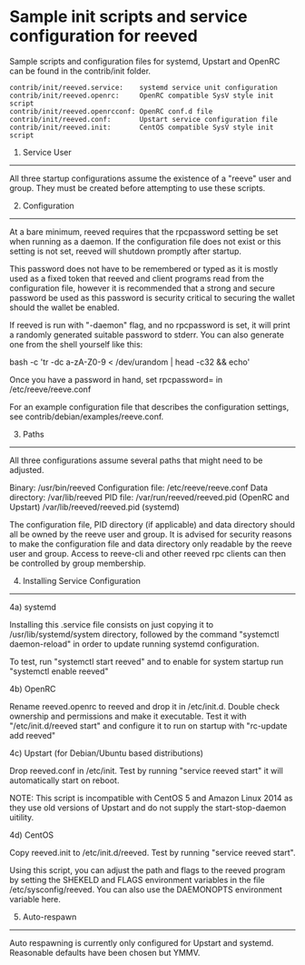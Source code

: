 Sample init scripts and service configuration for reeved
==========================================================

Sample scripts and configuration files for systemd, Upstart and OpenRC
can be found in the contrib/init folder.

    contrib/init/reeved.service:    systemd service unit configuration
    contrib/init/reeved.openrc:     OpenRC compatible SysV style init script
    contrib/init/reeved.openrcconf: OpenRC conf.d file
    contrib/init/reeved.conf:       Upstart service configuration file
    contrib/init/reeved.init:       CentOS compatible SysV style init script

1. Service User
---------------------------------

All three startup configurations assume the existence of a "reeve" user
and group.  They must be created before attempting to use these scripts.

2. Configuration
---------------------------------

At a bare minimum, reeved requires that the rpcpassword setting be set
when running as a daemon.  If the configuration file does not exist or this
setting is not set, reeved will shutdown promptly after startup.

This password does not have to be remembered or typed as it is mostly used
as a fixed token that reeved and client programs read from the configuration
file, however it is recommended that a strong and secure password be used
as this password is security critical to securing the wallet should the
wallet be enabled.

If reeved is run with "-daemon" flag, and no rpcpassword is set, it will
print a randomly generated suitable password to stderr.  You can also
generate one from the shell yourself like this:

bash -c 'tr -dc a-zA-Z0-9 < /dev/urandom | head -c32 && echo'

Once you have a password in hand, set rpcpassword= in /etc/reeve/reeve.conf

For an example configuration file that describes the configuration settings,
see contrib/debian/examples/reeve.conf.

3. Paths
---------------------------------

All three configurations assume several paths that might need to be adjusted.

Binary:              /usr/bin/reeved
Configuration file:  /etc/reeve/reeve.conf
Data directory:      /var/lib/reeved
PID file:            /var/run/reeved/reeved.pid (OpenRC and Upstart)
                     /var/lib/reeved/reeved.pid (systemd)

The configuration file, PID directory (if applicable) and data directory
should all be owned by the reeve user and group.  It is advised for security
reasons to make the configuration file and data directory only readable by the
reeve user and group.  Access to reeve-cli and other reeved rpc clients
can then be controlled by group membership.

4. Installing Service Configuration
-----------------------------------

4a) systemd

Installing this .service file consists on just copying it to
/usr/lib/systemd/system directory, followed by the command
"systemctl daemon-reload" in order to update running systemd configuration.

To test, run "systemctl start reeved" and to enable for system startup run
"systemctl enable reeved"

4b) OpenRC

Rename reeved.openrc to reeved and drop it in /etc/init.d.  Double
check ownership and permissions and make it executable.  Test it with
"/etc/init.d/reeved start" and configure it to run on startup with
"rc-update add reeved"

4c) Upstart (for Debian/Ubuntu based distributions)

Drop reeved.conf in /etc/init.  Test by running "service reeved start"
it will automatically start on reboot.

NOTE: This script is incompatible with CentOS 5 and Amazon Linux 2014 as they
use old versions of Upstart and do not supply the start-stop-daemon uitility.

4d) CentOS

Copy reeved.init to /etc/init.d/reeved. Test by running "service reeved start".

Using this script, you can adjust the path and flags to the reeved program by
setting the SHEKELD and FLAGS environment variables in the file
/etc/sysconfig/reeved. You can also use the DAEMONOPTS environment variable here.

5. Auto-respawn
-----------------------------------

Auto respawning is currently only configured for Upstart and systemd.
Reasonable defaults have been chosen but YMMV.
